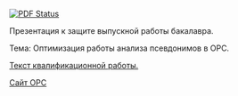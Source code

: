 [![PDF Status](https://www.sharelatex.com/github/repos/dummer/bachelorsThesisPresentation/builds/latest/badge.svg)](https://www.sharelatex.com/github/repos/dummer/bachelorsThesisPresentation/builds/latest/output.pdf)

Презентация к защите выпускной работы бакалавра.

Тема: Оптимизация работы анализа псевдонимов в ОРС.

[Текст квалификационной работы.](https://github.com/dummer/bachelorsThesis)

[Сайт ОРС](http://ops.rsu.ru/en/about.shtml)
